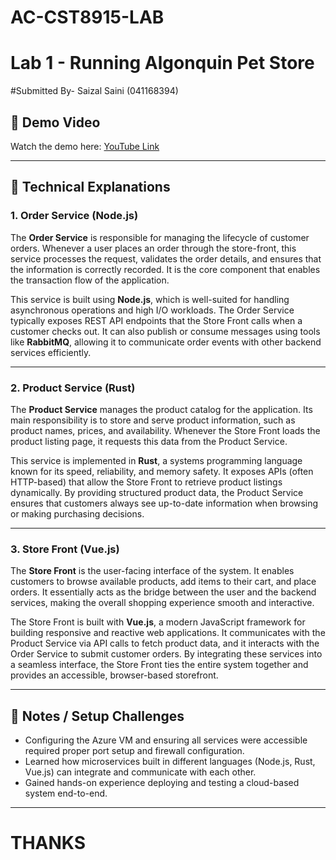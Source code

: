 # AC-CST8915-LAB
# Lab 1 - Running Algonquin Pet Store

#Submitted By- Saizal Saini (041168394)

## 🎥 Demo Video
Watch the demo here: [YouTube Link](https://youtu.be/IMKwZ_U3LUE)  

---

## 📌 Technical Explanations

### 1. Order Service (Node.js)  
The **Order Service** is responsible for managing the lifecycle of customer orders. Whenever a user places an order through the store-front, this service processes the request, validates the order details, and ensures that the information is correctly recorded. It is the core component that enables the transaction flow of the application.  

This service is built using **Node.js**, which is well-suited for handling asynchronous operations and high I/O workloads. The Order Service typically exposes REST API endpoints that the Store Front calls when a customer checks out. It can also publish or consume messages using tools like **RabbitMQ**, allowing it to communicate order events with other backend services efficiently.  

---

### 2. Product Service (Rust)  
The **Product Service** manages the product catalog for the application. Its main responsibility is to store and serve product information, such as product names, prices, and availability. Whenever the Store Front loads the product listing page, it requests this data from the Product Service.  

This service is implemented in **Rust**, a systems programming language known for its speed, reliability, and memory safety. It exposes APIs (often HTTP-based) that allow the Store Front to retrieve product listings dynamically. By providing structured product data, the Product Service ensures that customers always see up-to-date information when browsing or making purchasing decisions.  

---

### 3. Store Front (Vue.js)  
The **Store Front** is the user-facing interface of the system. It enables customers to browse available products, add items to their cart, and place orders. It essentially acts as the bridge between the user and the backend services, making the overall shopping experience smooth and interactive.  

The Store Front is built with **Vue.js**, a modern JavaScript framework for building responsive and reactive web applications. It communicates with the Product Service via API calls to fetch product data, and it interacts with the Order Service to submit customer orders. By integrating these services into a seamless interface, the Store Front ties the entire system together and provides an accessible, browser-based storefront.  

---

## 📝 Notes / Setup Challenges  
- Configuring the Azure VM and ensuring all services were accessible required proper port setup and firewall configuration.  
- Learned how microservices built in different languages (Node.js, Rust, Vue.js) can integrate and communicate with each other.  
- Gained hands-on experience deploying and testing a cloud-based system end-to-end.  

---

# THANKS